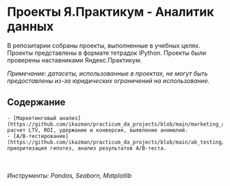 # Проекты Я.Практикум - Аналитик данных

В репозитарии собраны проекты, выполненные в учебных целях. Проекты представлены в формате тетрадок iPython. Проекты были проверены наставниками Яндекс.Практикум.

_Примечание: датасеты, использованные в проектах, не могут быть предоставлены из-за юридических ограничений на использование._

## Содержание

	- [Маркетинговый анализ](https://github.com/ikazman/practicum_da_projects/blob/main/marketing_analysis/maketing_analysis.ipynb): расчет LTV, ROI, удержание и конверсия, выявление аномалий.
	- [А/В-тестирование](https://github.com/ikazman/practicum_da_projects/blob/main/ab_testing/ab_testing.ipynb): приоритизация гипотез, анализ результатов A/B-теста.
<br></br>
	_Инструменты: Pandas, Seaborn, Matplotlib_
